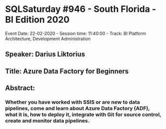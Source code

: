 # SQLSaturday #946 - South Florida - BI Edition 2020
Event Date: 22-02-2020 - Session time: 11:40:00 - Track: BI Platform Architecture, Development  Administration
## Speaker: Darius Liktorius
## Title: Azure Data Factory for Beginners
## Abstract:
### Whether you have worked with SSIS or are new to data pipelines, come and learn about Azure Data Factory (ADF), what it is, how to deploy it, integrate with Git for source control, create and monitor data pipelines.
